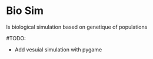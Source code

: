 # Bio Sim 

Is biological simulation based on genetique of populations

#TODO:

* Add vesuial simulation with pygame

